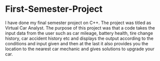 # First-Semester-Project
I have done my final semester project on C++. The project was titled as Virtual Car Analyst. The purpose of this project was that a code takes the input data from the user such as car mileage, battery health, tire change history, car accident history etc and displays the output according to the conditions and input given and then at the last it also provides you the location to the nearest car mechanic and gives solutions to upgrade your car.

